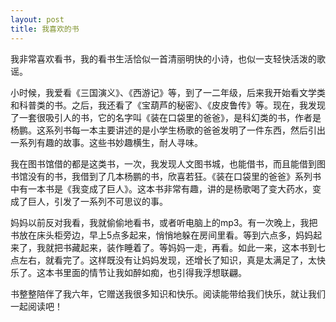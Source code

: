```yaml
---
layout: post
title: 我喜欢的书
---
```



我非常喜欢看书，我的看书生活恰似一首清丽明快的小诗，也似一支轻快活泼的歌谣。

小时候，我爱看《三国演义》、《西游记》等，到了一二年级，后来我开始看文学类和科普类的书。之后，我还看了《宝葫芦的秘密》、《皮皮鲁传》等。现在，我发现了一套很吸引人的书，它的名字叫《装在口袋里的爸爸》，是科幻类的书，作者是杨鹏。这系列书每一本主要讲述的是小学生杨歌的爸爸发明了一件东西，然后引出一系列有趣的故事。这些书妙趣横生，耐人寻味。

我在图书馆借的都是这类书，一次，我发现人文图书城，也能借书，而且能借到图书馆没有的书，我借到了几本杨鹏的书，欣喜若狂。《装在口袋里的爸爸》系列书中有一本书是《我变成了巨人》。这本书非常有趣，讲的是杨歌喝了变大药水，变成了巨人，引发了一系列不可思议的事。

妈妈以前反对我看，我就偷偷地看书，或者听电脑上的mp3。有一次晚上，我把书放在床头柜旁边，早上5点多起来，悄悄地躲在房间里看。等到六点多，妈妈起来了，我就把书藏起来，装作睡着了。等妈妈一走，再看。如此一来，这本书到七点左右，就看完了。这样既没有让妈妈发现，还增长了知识，真是太满足了，太快乐了。这本书里面的情节让我如醉如痴，也引得我浮想联翩。

书整整陪伴了我六年，它赠送我很多知识和快乐。阅读能带给我们快乐，就让我们一起阅读吧！
